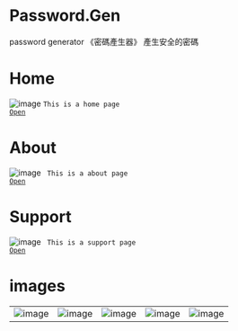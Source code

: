 # Password.Gen
password generator
《密碼產生器》
產生安全的密碼

# Home
![image](https://camo.githubusercontent.com/5dc20db79c92d22c2c1964050301a8cb2535e36ce1ce6b6f8614fab48c985b70/68747470733a2f2f6572696368736961372e6769746875622e696f2f70617373776f72642e67656e2f696d6167652f33323038636566332d326363312d366134322d626134612d3463303735386631306461382e6a706567)
<code>This is a home page
<a href="https://erichsia7.github.io/password.gen">Open</a>
</code>
# About
![image](https://erichsia7.github.io/password.gen/image/1dc3LXZ6NN872q7WVmvNim9UHUR6mZqzFkdwjac1DBTkXymA26k3GsTFHrFLTQzi.jpeg)
<code>
This is a about page
<a href="https://erichsia7.github.io/password.gen/about/">Open</a>
</code>
# Support
![image](https://erichsia7.github.io/password.gen/image/WGOFmWRcWI4Ln9OsDfU36UX66lVjF3mF.jpeg)
<code>
This is a support page
<a href="https://erichsia7.github.io/password.gen/about/support_center/">Open</a>
</code>
# images
||||||
| ------------- | ------------- | ------------- | ------------- | ------------- |
| ![image](https://erichsia7.github.io/password.gen/image/iphone_img/iphone_img-1-min.png)  | ![image](https://erichsia7.github.io/password.gen/image/iphone_img/iphone_img-2-min.png)  | ![image](https://erichsia7.github.io/password.gen/image/iphone_img/iphone_img-3-min.png) | ![image](https://erichsia7.github.io/password.gen/image/iphone_img/iphone_img-4-min.png) | ![image](https://erichsia7.github.io/password.gen/image/iphone_img/iphone_img-5-min.png) |





